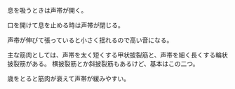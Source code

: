 息を吸うときは声帯が開く。

口を開けて息を止める時は声帯が閉じる。

声帯が伸びて張っていると小さく揺れるので高い音になる。

主な筋肉としては、声帯を太く短くする甲状披裂筋と、声帯を細く長くする輪状披裂筋がある。
横披裂筋とか斜披裂筋もあるけど、基本はこの二つ。

歳をとると筋肉が衰えて声帯が緩みやすい。
